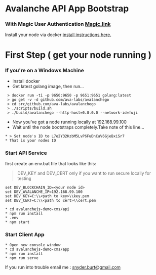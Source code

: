 # Avalanche API App Bootstrap
### With Magic User Authentication [Magic.link](https://magic.link)
Install your node via docker [install instructions here.](https://github.com/ava-labs/avalanchego)

# First Step ( get your node running )
### If you're on a Windows Machine
* Install docker
* Get latest golang image, then run...
````
 > docker run -ti -p 9650:9650 -p 9651:9651 golang:latest  
 > go get -v -d github.com/ava-labs/avalanchego  
 > cd src/github.com/ava-labs/avalanchego  
 > ./scripts/build.sh  
 > ./build/avalanchego --http-host=0.0.0.0 --network-id=fuji  
````
* Now you've got a node running locally at 192.168.99.100
* Wait until the node bootstraps completely.Take note of this line...
````
* > Set node's ID to L7e2Y32KzbM5LvP6FuDnCaV6GjeBxiSr7
* That is your nodes ID
````

### Start API Service
first create an env.bat file that looks like this:
> DEV_KEY and DEV_CERT only if you want to run secure locally
  for testing
````
set DEV_BLOCKCHAIN_ID=<your node id>
set DEV_AVALANCHE_IP=192.168.99.100
set DEV_KEY=C:\\<path to key>\\key.pem
set DEV_CERT=C:\\<path to cert>\\cert.pem
````

````
* cd avalanchejs-demo-cms/api
* npm run install
* .env
* npm start
````

### Start Client App
````
* Open new console window
* cd avalanchejs-demo-cms/app
* npm run install
* npm run serve
````

If you run into trouble email me : snyder.burt@gmail.com




